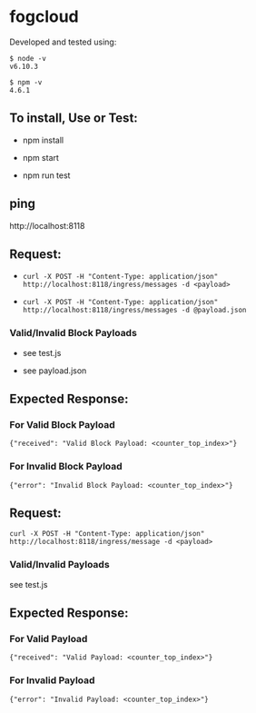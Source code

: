 # fogcloud

Developed and tested using:

```
$ node -v
v6.10.3

$ npm -v
4.6.1
```

## To install, Use or Test:

* npm install

* npm start

* npm run test 

## ping

http://localhost:8118

## Request:

* `curl -X POST -H "Content-Type: application/json" http://localhost:8118/ingress/messages -d <payload>`

* `curl -X POST -H "Content-Type: application/json" http://localhost:8118/ingress/messages -d @payload.json`

### Valid/Invalid Block Payloads

* see test.js

* see payload.json

## Expected Response:

### For Valid Block Payload
`{"received": "Valid Block Payload: <counter_top_index>"}`

### For Invalid Block Payload

`{"error": "Invalid Block Payload: <counter_top_index>"}`

## Request:

`curl -X POST -H "Content-Type: application/json" http://localhost:8118/ingress/message -d <payload>`

### Valid/Invalid Payloads

see test.js

## Expected Response:

### For Valid Payload
`{"received": "Valid Payload: <counter_top_index>"}`

### For Invalid Payload

`{"error": "Invalid Payload: <counter_top_index>"}`